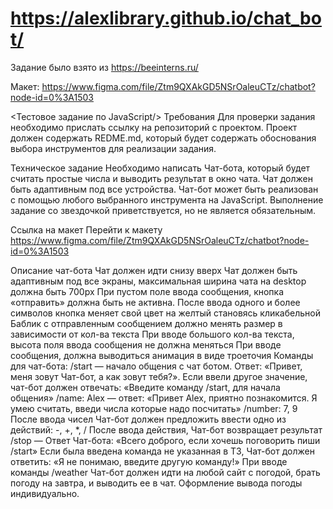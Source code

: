 # https://alexlibrary.github.io/chat_bot/
Задание было взято из https://beeinterns.ru/

Макет:
https://www.figma.com/file/Ztm9QXAkGD5NSrOaleuCTz/chatbot?node-id=0%3A1503

<Тестовое задание по JavaScript/>
Требования
Для проверки задания необходимо прислать ссылку на репозиторий с проектом. Проект должен содержать REDME.md, который будет содержать обоснования выбора инструментов для реализации задания.

Техническое задание
Необходимо написать Чат-бота, который будет считать простые числа и выводить результат в окно чата. Чат должен быть адаптивным под все устройства. Чат-бот может быть реализован с помощью любого выбранного инструмента на JavaScript. Выполнение задание со звездочкой приветствуется, но не является обязательным.

Ссылка на макет
Перейти к макету https://www.figma.com/file/Ztm9QXAkGD5NSrOaleuCTz/chatbot?node-id=0%3A1503

Описание чат-бота
Чат должен идти снизу вверх
Чат должен быть адаптивным под все экраны, максимальная ширина чата на desktop должна быть 700px
При пустом поле ввода сообщения, кнопка «отправить» должна быть не активна. После ввода одного и более символов кнопка меняет свой цвет на желтый становясь кликабельной
Баблик с отправленным сообщением должно менять размер в зависимости от кол-ва текста
При вводе большого кол-ва текста, высота поля ввода сообщения не должна меняться
При вводе сообщения, должна выводиться анимация в виде троеточия
Команды для чат-бота:
/start — начало общения с чат ботом. Ответ: «Привет, меня зовут Чат-бот, а как зовут тебя?». Если ввели другое значение, чат-бот должен отвечать: «Введите команду /start, для начала общения»
/name: Alex — ответ: «Привет Alex, приятно познакомится. Я умею считать, введи числа которые надо посчитать»
/number: 7, 9
После ввода чисел Чат-бот должен предложить ввести одно из действий: -, +, *, /
После ввода действия, Чат-бот возвращает результат
/stop — Ответ Чат-бота: «Всего доброго, если хочешь поговорить пиши /start»
Если была введена команда не указанная в ТЗ, Чат-бот должен ответить: «Я не понимаю, введите другую команду!»
При вводе команды /weather Чат-бот должен идти на любой сайт с погодой, брать погоду на завтра, и выводить ее в чат. Оформление вывода погоды индивидуально.
